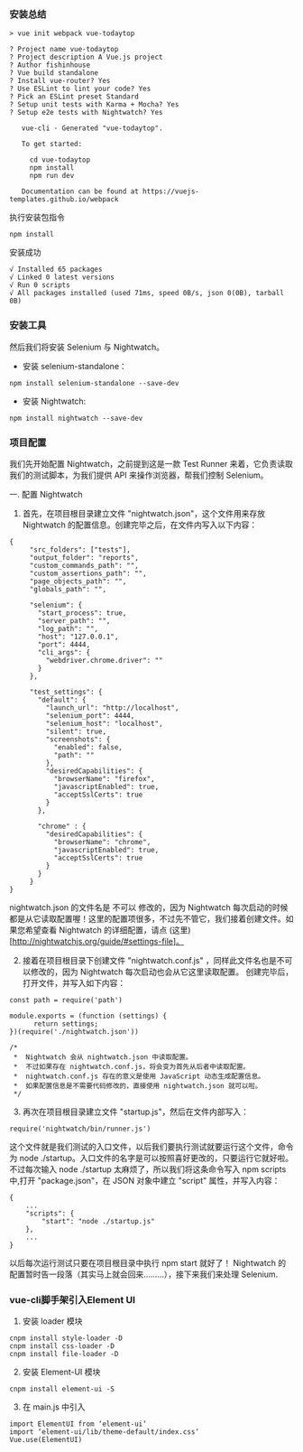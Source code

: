 ### 安装总结

```
> vue init webpack vue-todaytop

? Project name vue-todaytop
? Project description A Vue.js project
? Author fishinhouse
? Vue build standalone
? Install vue-router? Yes
? Use ESLint to lint your code? Yes
? Pick an ESLint preset Standard
? Setup unit tests with Karma + Mocha? Yes
? Setup e2e tests with Nightwatch? Yes

   vue-cli · Generated "vue-todaytop".

   To get started:

     cd vue-todaytop
     npm install
     npm run dev

   Documentation can be found at https://vuejs-templates.github.io/webpack
```
执行安装包指令
```
npm install
```
安装成功
```
√ Installed 65 packages
√ Linked 0 latest versions
√ Run 0 scripts
√ All packages installed (used 71ms, speed 0B/s, json 0(0B), tarball 0B)
```

### 安装工具
然后我们将安装 Selenium 与 Nightwatch。

* 安装 selenium-standalone：
```
npm install selenium-standalone --save-dev
```
* 安装 Nightwatch:
```
npm install nightwatch --save-dev
```

### 项目配置
我们先开始配置 Nightwatch，之前提到这是一款 Test Runner 来着，它负责读取我们的测试脚本，为我们提供 API 来操作浏览器，帮我们控制 Selenium。

一. 配置 Nightwatch
1. 首先，在项目根目录建立文件 "nightwatch.json"，这个文件用来存放 Nightwatch 的配置信息。创建完毕之后，在文件内写入以下内容：
```
{
     "src_folders": ["tests"],
     "output_folder": "reports",
     "custom_commands_path": "",
     "custom_assertions_path": "",
     "page_objects_path": "",
     "globals_path": "",

     "selenium": {
       "start_process": true,
       "server_path": "",
       "log_path": "",
       "host": "127.0.0.1",
       "port": 4444,
       "cli_args": {
         "webdriver.chrome.driver": ""
       }
     },

     "test_settings": {
       "default": {
         "launch_url": "http://localhost",
         "selenium_port": 4444,
         "selenium_host": "localhost",
         "silent": true,
         "screenshots": {
           "enabled": false,
           "path": ""
         },
         "desiredCapabilities": {
           "browserName": "firefox",
           "javascriptEnabled": true,
           "acceptSslCerts": true
         }
       },

       "chrome" : {
         "desiredCapabilities": {
           "browserName": "chrome",
           "javascriptEnabled": true,
           "acceptSslCerts": true
         }
       }
     }
}
```
nightwatch.json 的文件名是 不可以 修改的，因为 Nightwatch 每次启动的时候都是从它读取配置喔！这里的配置项很多，不过先不管它，我们接着创建文件。如果您希望查看 Nightwatch 的详细配置，请点 (这里)[http://nightwatchjs.org/guide/#settings-file]。

2. 接着在项目根目录下创建文件 "nightwatch.conf.js" ，同样此文件名也是不可以修改的，因为 Nightwatch 每次启动也会从它这里读取配置。
创建完毕后，打开文件，并写入如下内容：
```
const path = require('path')

module.exports = (function (settings) {
      return settings;
})(require('./nightwatch.json'))

/*
 *  Nightwatch 会从 nightwatch.json 中读取配置。
 *  不过如果存在 nightwatch.conf.js，将会变为首先从后者中读取配置。
 *  nightwatch.conf.js 存在的意义是使用 JavaScript 动态生成配置信息。
 *  如果配置信息是不需要代码修改的，直接使用 nightwatch.json 就可以啦。
 */
 ```
 3. 再次在项目根目录建立文件 "startup.js"，然后在文件内部写入：
```
require('nightwatch/bin/runner.js')
```
这个文件就是我们测试的入口文件，以后我们要执行测试就要运行这个文件，命令为 node ./startup。入口文件的名字是可以按照喜好更改的，只要运行它就好啦。不过每次输入 node ./startup 太麻烦了，所以我们将这条命令写入 npm scripts 中,打开 "package.json"，在 JSON 对象中建立 "script" 属性，并写入内容：
```
{
    ...
    "scripts": {
        "start": "node ./startup.js"
    },
    ...
}
```
以后每次运行测试只要在项目根目录中执行 npm start 就好了！
Nightwatch 的配置暂时告一段落（其实马上就会回来………），接下来我们来处理 Selenium.




### vue-cli脚手架引入Element UI
1. 安装 loader 模块
```
cnpm install style-loader -D
cnpm install css-loader -D
cnpm install file-loader -D
```
2. 安装 Element-UI 模块
```
cnpm install element-ui -S
```
3. 在 main.js 中引入
```
import ElementUI from ‘element-ui‘
import ‘element-ui/lib/theme-default/index.css‘
Vue.use(ElementUI)
```

